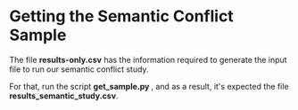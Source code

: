 # Getting the Semantic Conflict Sample

The file <b>results-only.csv</b> has the information required to generate the input file to run our semantic conflict study.

For that, run the script <b>get\_sample.py </b>, and as a result, it's expected the file <b> results\_semantic\_study.csv</b>.

